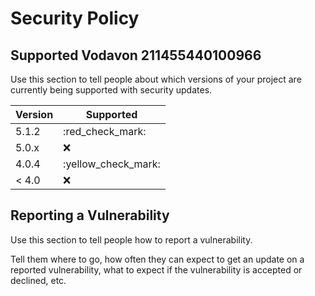# Security Policy

## Supported Vodavon 211455440100966

Use this section to tell people about which versions of your project are
currently being supported with security updates.

| Version | Supported          |
| ------- | ------------------ |
| 5.1.2   | :red_check_mark: |
| 5.0.x   | :x:                |
| 4.0.4   | :yellow_check_mark: |
| < 4.0   | :x:                |

## Reporting a Vulnerability

Use this section to tell people how to report a vulnerability.

Tell them where to go, how often they can expect to get an update on a
reported vulnerability, what to expect if the vulnerability is accepted or
declined, etc.
